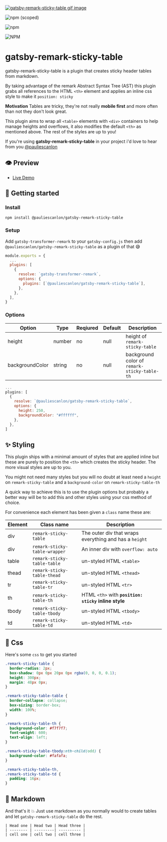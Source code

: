 <a href="https://gatsby-remark-sticky-table.netlify.com/" target="_blank">
<img src="https://gatsby-remark-sticky-table.netlify.com/images/remark-sticky-table.gif" alt="gatsby-remark-sticky-table gif image" />
</a>

<div>

![npm (scoped)](https://img.shields.io/npm/v/@pauliescanlon/gatsby-remark-sticky-table?style=flat-square)

![npm](https://img.shields.io/npm/dt/@pauliescanlon/gatsby-remark-sticky-table?style=flat-square)

![NPM](https://img.shields.io/npm/l/@pauliescanlon/gatsby-remark-sticky-table?style=flat-square)

</div>

# gatsby-remark-sticky-table

gatsby-remark-sticky-table is a plugin that creates sticky header tables from markdown.

By taking advantage of the remark Abstract Syntax Tree (AST) this plugin grabs all references to the HTML `<th>` element and applies an inline css style to make it `position: sticky`

**Motivation**
Tables are tricky, they're not really **mobile first** and more often than not they don't look great.

This plugin aims to wrap all `<table>` elements with `<div>` containers to help manage heights and overflows, it also modifies the default `<th>` as mentioned above. The rest of the styles are up to you!

If you're using **gatsby-remark-sticky-table** in your project i'd love to hear from you [@pauliescanlon](https://twitter.com/PaulieScanlon)

## 👁️ Preview

- [Live Demo](https://gatsby-remark-sticky-table.netlify.com/)

## 🚀 Getting started

### Install

```
npm install @pauliescanlon/gatsby-remark-sticky-table
```

### Setup

Add `gatsby-transformer-remark` to your `gatsby-config.js` then add `@pauliescanlon/gatsby-remark-sticky-table` as a plugin of that 😅

```js
module.exports = {
  ...
  plugins: [
    {
      resolve: `gatsby-transformer-remark`,
      options: {
        plugins: [`@pauliescanlon/gatsby-remark-sticky-table`],
      },
    },
  ],
}
```

### Options

| Option          | Type   | Reqiured | Default | Description                                  |
| --------------- | ------ | -------- | ------- | -------------------------------------------- |
| height          | number | no       | null    | height of `remark-sticky-table`              |
| backgroundColor | string | no       | null    | background color of `remark-sticky-table-th` |

```js
...
plugins: [
  {
    resolve: `@pauliescanlon/gatsby-remark-sticky-table`,
    options: {
      height: 250,
      backgroundColor: "#ffffff",
    },
  },
]
```

## ✨ Styling

This plugin ships with a minimal amount of styles that are applied inline but these are purely to position the `<th>` which creates the sticky header. The more visual styles are up to you.

You might not need many styles but you will no doubt at least need a `height` on `remark-sticky-table` and a `background-color` on `remark-sticky-table-th`

A quick way to achieve this is to use the plugin options but probably a better way will be to add this and other styles using your css method of choice.

For convenience each element has been given a `class` name these are:

| Element | Class name                    | Description                                            |
| ------- | ----------------------------- | ------------------------------------------------------ |
| div     | `remark-sticky-table`         | The outer div that wraps everything and has a `height` |
| div     | `remark-sticky-table-wrapper` | An inner div with `overflow: auto`                     |
| table   | `remark-sticky-table-table`   | un-styled HTML `<table>`                               |
| thead   | `remark-sticky-table-thead`   | un-styled HTML `<thead>`                               |
| tr      | `remark-sticky-table-tr`      | un-styled HTML `<tr>`                                  |
| th      | `remark-sticky-table-th`      | HTML `<th>` with **`position: sticky` inline style**   |
| tbody   | `remark-sticky-table-tbody`   | un-styled HTML `<tbody>`                               |
| td      | `remark-sticky-table-td`      | un-styled HTML `<td>`                                  |

## 💅 Css

Here's some `css` to get you started

```css
.remark-sticky-table {
  border-radius: 2px;
  box-shadow: 0px 0px 20px 0px rgba(0, 0, 0, 0.1);
  height: 300px;
  margin: 48px 0px;
}

.remark-sticky-table-table {
  border-collapse: collapse;
  box-sizing: border-box;
  width: 100%;
}

.remark-sticky-table-th {
  background-color: #f7f7f7;
  font-weight: 600;
  text-align: left;
}

.remark-sticky-table-tbody:nth-child(odd) {
  background-color: #fafafa;
}

.remark-sticky-table-th,
.remark-sticky-table-td {
  padding: 16px;
}
```

## 📝 Markdown

And that's it 💥 Just use markdown as you normally would to create tables and let `gatsby-remark-sticky-table` do the rest.

```
| Head one | Head two | Head three |
| -------- | ---------| ---------- |
| cell one | cell two | cell three |
```
